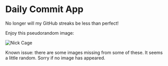 Daily Commit App
================
No longer will my GitHub streaks be less than perfect!

Enjoy this pseudorandom image:

![Nick Cage](http://www.placecage.com/300/700 "Nick Cage")

Known issue: there are some images missing from some of these. It seems a little random. Sorry if no image has appeared.